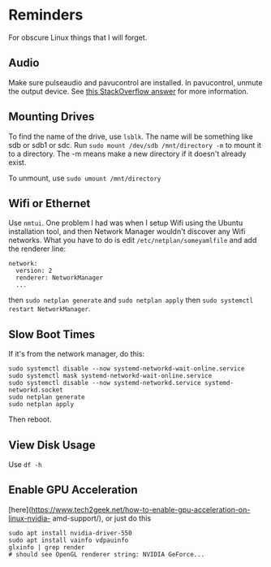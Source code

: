 # Reminders
For obscure Linux things that I will forget.

## Audio
Make sure pulseaudio and pavucontrol are installed. In pavucontrol, unmute the
output device. See [this StackOverflow
answer](https://askubuntu.com/questions/14077/) for more information.

## Mounting Drives
To find the name of the drive, use `lsblk`. The name will be something like sdb
or sdb1 or sdc. Run `sudo mount /dev/sdb /mnt/directory -m` to mount it to a
directory. The -m means make a new directory if it doesn't already exist.

To unmount, use `sudo umount /mnt/directory`

## Wifi or Ethernet
Use `nmtui`. One problem I had was when I setup Wifi using the Ubuntu
installation tool, and then Network Manager wouldn't discover any Wifi
networks. What you have to do is edit `/etc/netplan/someyamlfile` and add the
renderer line:
```
network:
  version: 2
  renderer: NetworkManager
  ...
```
then `sudo netplan generate` and `sudo netplan apply` then `sudo systemctl
restart NetworkManager`.

## Slow Boot Times
If it's from the network manager, do this:
```
sudo systemctl disable --now systemd-networkd-wait-online.service
sudo systemctl mask systemd-networkd-wait-online.service
sudo systemctl disable --now systemd-networkd.service systemd-networkd.socket
sudo netplan generate
sudo netplan apply
```
Then reboot.

## View Disk Usage
Use `df -h`

## Enable GPU Acceleration
[here](https://www.tech2geek.net/how-to-enable-gpu-acceleration-on-linux-nvidia-
amd-support/), or just do this
```
sudo apt install nvidia-driver-550
sudo apt install vainfo vdpauinfo
glxinfo | grep render
# should see OpenGL renderer string: NVIDIA GeForce...
```
